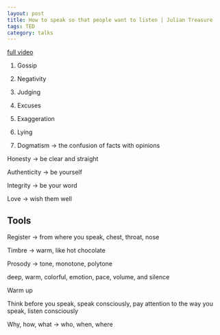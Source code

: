 ```yaml
---
layout: post
title: How to speak so that people want to listen | Julian Treasure
tags: TED
category: talks
--- 
```


[full video](https://www.youtube.com/watch?v=eIho2S0ZahI)

1. Gossip 

2. Negativity

3. Judging 

4. Excuses 

5. Exaggeration 

6. Lying 

7. Dogmatism -> the confusion of facts with opinions 



Honesty  -> be clear and straight
 
Authenticity -> be yourself

Integrity -> be your word 

Love -> wish them well 



## Tools 

Register -> from where you speak, chest, throat, nose

Timbre -> warm, like hot chocolate 

Prosody -> tone, monotone, polytone 

deep, warm, colorful, emotion, pace, volume, and silence 


Warm up 

Think before you speak, speak consciously, pay attention to the way you speak, listen consciously 

Why, how, what -> who, when, where 
